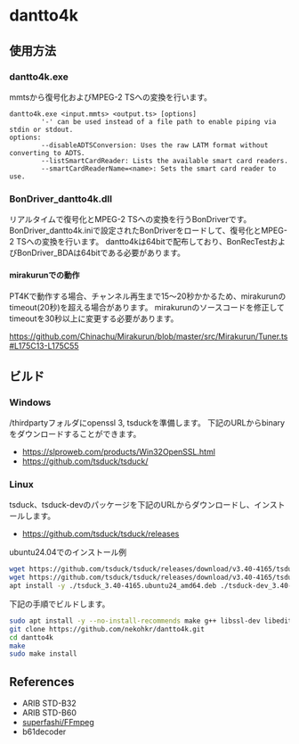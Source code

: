 # dantto4k

## 使用方法

### dantto4k.exe
mmtsから復号化およびMPEG-2 TSへの変換を行います。
```
dantto4k.exe <input.mmts> <output.ts> [options]
        '-' can be used instead of a file path to enable piping via stdin or stdout.
options:
        --disableADTSConversion: Uses the raw LATM format without converting to ADTS.
        --listSmartCardReader: Lists the available smart card readers.
        --smartCardReaderName=<name>: Sets the smart card reader to use.
```

### BonDriver_dantto4k.dll
リアルタイムで復号化とMPEG-2 TSへの変換を行うBonDriverです。
BonDriver_dantto4k.iniで設定されたBonDriverをロードして、復号化とMPEG-2 TSへの変換を行います。
dantto4kは64bitで配布しており、BonRecTestおよびBonDriver_BDAは64bitである必要があります。

#### mirakurunでの動作
PT4Kで動作する場合、チャンネル再生まで15～20秒かかるため、mirakurunのtimeout(20秒)を超える場合があります。
mirakurunのソースコードを修正してtimeoutを30秒以上に変更する必要があります。

https://github.com/Chinachu/Mirakurun/blob/master/src/Mirakurun/Tuner.ts#L175C13-L175C55

## ビルド
### Windows
/thirdpartyフォルダにopenssl 3, tsduckを準備します。
下記のURLからbinaryをダウンロードすることができます。

- https://slproweb.com/products/Win32OpenSSL.html
- https://github.com/tsduck/tsduck/
### Linux
tsduck、tsduck-devのパッケージを下記のURLからダウンロードし、インストールします。
- https://github.com/tsduck/tsduck/releases

ubuntu24.04でのインストール例
```bash
wget https://github.com/tsduck/tsduck/releases/download/v3.40-4165/tsduck_3.40-4165.ubuntu24_amd64.deb --no-check-certificate
wget https://github.com/tsduck/tsduck/releases/download/v3.40-4165/tsduck-dev_3.40-4165.ubuntu24_amd64.deb --no-check-certificate
apt install -y ./tsduck_3.40-4165.ubuntu24_amd64.deb ./tsduck-dev_3.40-4165.ubuntu24_amd64.deb
```
下記の手順でビルドします。
```bash
sudo apt install -y --no-install-recommends make g++ libssl-dev libedit-dev libedit-dev zlib1g-dev libusb-1.0-0-dev libpcsclite-dev libnghttp2-dev libidn2-dev librtmp-dev libssh2-1-dev libpsl-dev libkrb5-dev libldap2-dev libzstd-dev libbrotli-dev libmbedtls-dev libudev-dev libssh-dev
git clone https://github.com/nekohkr/dantto4k.git
cd dantto4k
make
sudo make install
```

## References
- ARIB STD-B32
- ARIB STD-B60
- [superfashi/FFmpeg](https://github.com/superfashi/FFmpeg)
- b61decoder
